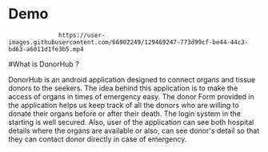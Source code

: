 # Demo
                  https://user-images.githubusercontent.com/66902249/129469247-773d99cf-be44-44c3-bd63-a6011d1fe3b5.mp4

#What is DonorHub ?

DonorHub is an android application designed to connect organs and tissue donors to the seekers. The idea behind this application is to make the access of organs in times of emergency easy. The donor Form provided in the application helps us keep track of all the donors who are willing to donate their organs before or after their death. 
The login system in the starting is well secured. Also, user of the application can see both hospital details where the organs are available or also, can see donor's detail so that they can contact donor directly in case of emergency. 
